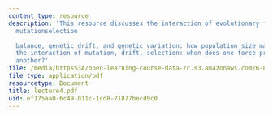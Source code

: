 ```yaml
---
content_type: resource
description: 'This resource discusses the interaction of evolutionary forces, II:
  mutationselection

  balance, genetic drift, and genetic variation: how population size matters, and
  the interaction of mutation, drift, selection: when does one force prevail over
  another?'
file: /media/https%3A/open-learning-course-data-rc.s3.amazonaws.com/6-877j-computational-evolutionary-biology-fall-2005/ef175aa06c49011c1cd871877becd9c0_lecture4.pdf
file_type: application/pdf
resourcetype: Document
title: lecture4.pdf
uid: ef175aa0-6c49-011c-1cd8-71877becd9c0
---
```


